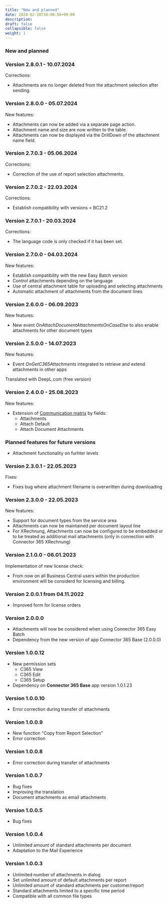 ```yaml
---
title: "New and planned"
date: 2020-02-28T10:08:56+09:00
description: 
draft: false
collapsible: false
weight: 1
---
```


### New and planned

### Version 2.8.0.1 - 10.07.2024
Corrections:
- Attachments are no longer deleted from the attachment selection after sending.

### Version 2.8.0.0 - 05.07.2024
New features:
- Attachments can now be added via a separate page action.
- Attachment name and size are now written to the table.
- Attachments can now be displayed via the DrillDown of the attachment name field.

### Version 2.7.0.3 - 05.06.2024
Corrections:
- Correction of the use of report selection attachments.

### Version 2.7.0.2 - 22.03.2024
Corrections:
- Establish compatibility with versions < BC21.2

### Version 2.7.0.1 - 20.03.2024
Corrections:
- The language code is only checked if it has been set.

### Version 2.7.0.0 - 04.03.2024
New features:
- Establish compatibility with the new Easy Batch version
- Control attachments depending on the language
- Use of central attachment table for uploading and selecting attachments
- Automatic attachment of attachments from the document lines

### Version 2.6.0.0 - 06.09.2023
New features:
- New event *OnAttachDocumentAttachmentsOnCaseElse* to also enable attachments for other document types

### Version 2.5.0.0 - 14.07.2023
New features:
- Event *OnGetC365Attachments* integrated to retrieve and extend attachments in other apps

Translated with DeepL.com (free version)

### Version 2.4.0.0 - 25.08.2023
New features:
 - Extension of [Communication matrix](/en-us/apps/base/first-steps/setup/communication-matrix/) by fields:
    * Attachments
    * Attach Default
    * Attach Document Attachments

### Planned features for future versions
- Attachment functionality on furhter levels

### Version 2.3.0.1 - 22.05.2023
Fixes:
 - Fixes bug where attachment filename is overwritten during downloading

### Version 2.3.0.0 - 22.05.2023

New features:
 - Support for document types from the service area
 - Attachments can now be maintained per document layout line
 - For XRechnung, Attachments can now be configured to be embedded or to be 
   treated as additional mail attachments (only in connection with Connector 365 XRechnung)

### Version 2.1.0.0 - 06.01.2023
Implementation of new license check:
- From now on all Business Central users within the production environment will be considerd for licensing and billing.

### Version 2.0.0.1 from 04.11.2022
 - Improved form for license orders

### Version 2.0.0.0
- Attachments will now be considered when using Connector 365 Easy Batch
- Dependency from the new version of app Connector 365 Base (2.0.0.0)

### Version 1.0.0.12
- New permission sets
  - C365 View
  - C365 Edit
  - C365 Setup
- Dependency on **Connector 365 Base** app version 1.0.1.23 

### Version 1.0.0.10
- Error correction during transfer of attachments

### Version 1.0.0.9
- New function "Copy from Report Selection"
- Error correction

### Version 1.0.0.8
- Error correction during transfer of attachments

### Version 1.0.0.7
- Bug fixes
- Improving the translation
- Document attachments as email attachments

### Version 1.0.0.5
- Bug fixes

### Version 1.0.0.4
- Unlimited amount of standard attachments per document
- Adaptation to the Mail Experience

### Version 1.0.0.3
- Unlimited number of attachments in dialog
- Set unlimited amount of default attachments per report
- Unlimited amount of standard attachments per customer/report
- Standard attachments limited to a specific time period
- Compatible with all common file types


